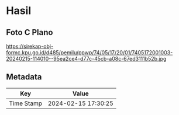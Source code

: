 # Hasil

## Foto C Plano

https://sirekap-obj-formc.kpu.go.id/d485/pemilu/ppwp/74/05/17/20/01/7405172001003-20240215-114010--95ea2ce4-d77c-45cb-a08c-67ed3111b52b.jpg


## Metadata

| Key        | Value               |
| ---------- | ------------------- |
| Time Stamp | 2024-02-15 17:30:25 |



